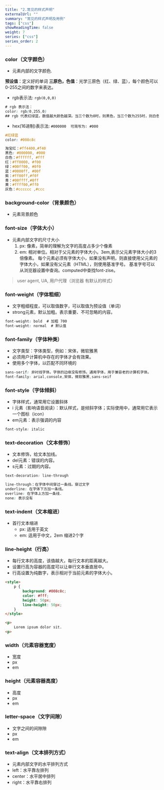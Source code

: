```yaml
---
title: "2.常见的样式声明"
externalUrl: ""
summary: "常见的样式声明及用例"
tags: ["css"]
showReadingTime: false
weight: 7
series: ["css"]
series_order: 2
---
```


### color（文字颜色）
- 元素内部的文字颜色.

**预设值**：定义好的单词
**三原色，色值**：光学三原色（红、绿、蓝），每个颜色可以0-255之间的数字来表达。
- rgb表示法: `rgb(0,0,0)`
```css
# rgb 表示法：
color: rgb(0,255,0)
## rgb 代表红绿蓝，数值越大颜色越深。当三个数为0时，则黑色，当三个数为255时，则白色。
```
- hex(16进制)表示法: `#000000  可简写为: #000`
```css
#红绿蓝
color: #008c8c

淘宝红：#ff4400,#f40
黑色: #000000, #000
白色：#ffffff, #fff
红：#ff0000, #f00
绿：#00ff00, #0f0
蓝：#0000ff, #00f
紫：#ff00ff,#f0f
青：#00ffff,#0ff
黄：#ffff00,#ff0
灰色：#cccccc ,#ccc
```


### background-color（背景颜色）
- 元素背景颜色


### font-size（字体大小）
- 元素内部文字的尺寸大小
    1. px: 像素，简单的理解为文字的高度占多少个像素
    2. em: 相对单位。相对于父元素的字体大小。3em,表示父元素字体大小的3倍像素。
    每个元素必须有字体大小，如果没有声明，则直接使用父元素的字体大小，如果没有父元素（HTML），则使用基准字号。
    基准字号可以从浏览器设置中查询。computed中查找font-zise。

> user agent, UA, 用户代理（浏览器 有默认的样式）


### font-weight（字体粗细）
- 文字粗细程度，可以取值数字，可以取值为预设值（单词）
- strong元素，默认加粗。表示重要、不可忽略的内容。
```css
font-weight: bold  # 加粗 700
font-weight: normal  # 默认值
```


### font-family（字体种类）
- 文字类型：字体类型，例如：宋体，微软雅黑
- 必须用户计算机中存在的字体才会有效果。
- 使用多个字体，以匹配不同环境的

```css
sans-serif: 非衬线字体。字体的边缘没有修饰。通用字体，用于兼容老的计算机字体。
font-family: arial,console,宋体，微软雅黑,sans-seif
```


### font-style（字体倾斜）
- 字体样式，通常用它设置斜体
- i 元素（影响语音阅读）：默认样式，是倾斜字体；实际使用中，通常用它表示一个图标（icon）
- em元素：表示强调的内容
```css
font-style: italic
```


### text-decoration（文本修饰）
- 文本修饰，给文本加线。
- del元素：错误的内容。
- s元素：过期的内容。

```css
text-decoration: line-through

line-through：在字体中间穿过一条线。穿过文字
underline: 在字体下方加一条线。
overline: 在字体上方加一条线.
none: 表示没有
```

### text-indent（文本缩进）
- 首行文本缩进
    - px: 适用于英文
    - em: 适用于中文，2em 缩进2个字


### line-height（行高）
- 每行文本的高度，该值越大，每行文本的距离越大。
- 设置行高为容器的高度可以让单行文本垂直居中。
- 行高设置为纯数字，表示相对于当前元素的字体大小。

```html
<style>
    p {
        background: #008c8c;
        color: #fff;
        height: 50px;
        line-height: 50px;
    }
</style>

<p>
    Lorem ipsum dolor sit.
<p>
```

### width（元素容器宽度）
- 宽度
- px
- em

### height（元素容器高度）
- 高度
- px
- em

### letter-space（文字间隙）
- 文字之间的间隙隙
- px
- em


### text-align（文本排列方式）
- 元素内部文字的水平排列方式
- left：水平靠左排列
- center：水平居中排列
- right：水平靠右排列
